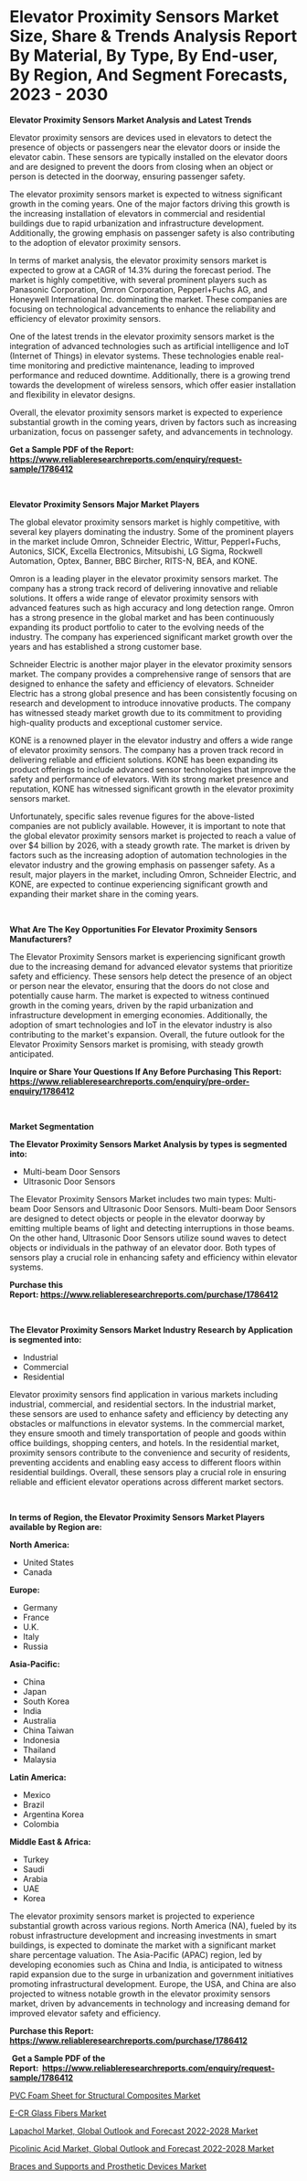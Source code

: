<p><h1>Elevator Proximity Sensors Market Size, Share & Trends Analysis Report By Material, By Type, By End-user, By Region, And Segment Forecasts, 2023 - 2030</h1></p><p><strong>Elevator Proximity Sensors Market Analysis and Latest Trends</strong></p>
<p><p>Elevator proximity sensors are devices used in elevators to detect the presence of objects or passengers near the elevator doors or inside the elevator cabin. These sensors are typically installed on the elevator doors and are designed to prevent the doors from closing when an object or person is detected in the doorway, ensuring passenger safety.</p><p>The elevator proximity sensors market is expected to witness significant growth in the coming years. One of the major factors driving this growth is the increasing installation of elevators in commercial and residential buildings due to rapid urbanization and infrastructure development. Additionally, the growing emphasis on passenger safety is also contributing to the adoption of elevator proximity sensors.</p><p>In terms of market analysis, the elevator proximity sensors market is expected to grow at a CAGR of 14.3% during the forecast period. The market is highly competitive, with several prominent players such as Panasonic Corporation, Omron Corporation, Pepperl+Fuchs AG, and Honeywell International Inc. dominating the market. These companies are focusing on technological advancements to enhance the reliability and efficiency of elevator proximity sensors.</p><p>One of the latest trends in the elevator proximity sensors market is the integration of advanced technologies such as artificial intelligence and IoT (Internet of Things) in elevator systems. These technologies enable real-time monitoring and predictive maintenance, leading to improved performance and reduced downtime. Additionally, there is a growing trend towards the development of wireless sensors, which offer easier installation and flexibility in elevator designs.</p><p>Overall, the elevator proximity sensors market is expected to experience substantial growth in the coming years, driven by factors such as increasing urbanization, focus on passenger safety, and advancements in technology.</p></p>
<p><strong>Get a Sample PDF of the Report:&nbsp; <a href="https://www.reliableresearchreports.com/enquiry/request-sample/1786412">https://www.reliableresearchreports.com/enquiry/request-sample/1786412</a></strong></p>
<p>&nbsp;</p>
<p><strong>Elevator Proximity Sensors Major Market Players</strong></p>
<p><p>The global elevator proximity sensors market is highly competitive, with several key players dominating the industry. Some of the prominent players in the market include Omron, Schneider Electric, Wittur, Pepperl+Fuchs, Autonics, SICK, Excella Electronics, Mitsubishi, LG Sigma, Rockwell Automation, Optex, Banner, BBC Bircher, RITS-N, BEA, and KONE.</p><p>Omron is a leading player in the elevator proximity sensors market. The company has a strong track record of delivering innovative and reliable solutions. It offers a wide range of elevator proximity sensors with advanced features such as high accuracy and long detection range. Omron has a strong presence in the global market and has been continuously expanding its product portfolio to cater to the evolving needs of the industry. The company has experienced significant market growth over the years and has established a strong customer base.</p><p>Schneider Electric is another major player in the elevator proximity sensors market. The company provides a comprehensive range of sensors that are designed to enhance the safety and efficiency of elevators. Schneider Electric has a strong global presence and has been consistently focusing on research and development to introduce innovative products. The company has witnessed steady market growth due to its commitment to providing high-quality products and exceptional customer service.</p><p>KONE is a renowned player in the elevator industry and offers a wide range of elevator proximity sensors. The company has a proven track record in delivering reliable and efficient solutions. KONE has been expanding its product offerings to include advanced sensor technologies that improve the safety and performance of elevators. With its strong market presence and reputation, KONE has witnessed significant growth in the elevator proximity sensors market.</p><p>Unfortunately, specific sales revenue figures for the above-listed companies are not publicly available. However, it is important to note that the global elevator proximity sensors market is projected to reach a value of over $4 billion by 2026, with a steady growth rate. The market is driven by factors such as the increasing adoption of automation technologies in the elevator industry and the growing emphasis on passenger safety. As a result, major players in the market, including Omron, Schneider Electric, and KONE, are expected to continue experiencing significant growth and expanding their market share in the coming years.</p></p>
<p>&nbsp;</p>
<p><strong>What Are The Key Opportunities For Elevator Proximity Sensors Manufacturers?</strong></p>
<p><p>The Elevator Proximity Sensors market is experiencing significant growth due to the increasing demand for advanced elevator systems that prioritize safety and efficiency. These sensors help detect the presence of an object or person near the elevator, ensuring that the doors do not close and potentially cause harm. The market is expected to witness continued growth in the coming years, driven by the rapid urbanization and infrastructure development in emerging economies. Additionally, the adoption of smart technologies and IoT in the elevator industry is also contributing to the market's expansion. Overall, the future outlook for the Elevator Proximity Sensors market is promising, with steady growth anticipated.</p></p>
<p><strong>Inquire or Share Your Questions If Any Before Purchasing This Report: <a href="https://www.reliableresearchreports.com/enquiry/pre-order-enquiry/1786412">https://www.reliableresearchreports.com/enquiry/pre-order-enquiry/1786412</a></strong></p>
<p>&nbsp;</p>
<p><strong>Market Segmentation</strong></p>
<p><strong>The Elevator Proximity Sensors Market Analysis by types is segmented into:</strong></p>
<p><ul><li>Multi-beam Door Sensors</li><li>Ultrasonic Door Sensors</li></ul></p>
<p><p>The Elevator Proximity Sensors Market includes two main types: Multi-beam Door Sensors and Ultrasonic Door Sensors. Multi-beam Door Sensors are designed to detect objects or people in the elevator doorway by emitting multiple beams of light and detecting interruptions in those beams. On the other hand, Ultrasonic Door Sensors utilize sound waves to detect objects or individuals in the pathway of an elevator door. Both types of sensors play a crucial role in enhancing safety and efficiency within elevator systems.</p></p>
<p><strong>Purchase this Report:&nbsp;<a href="https://www.reliableresearchreports.com/purchase/1786412">https://www.reliableresearchreports.com/purchase/1786412</a></strong></p>
<p>&nbsp;</p>
<p><strong>The Elevator Proximity Sensors Market Industry Research by Application is segmented into:</strong></p>
<p><ul><li>Industrial</li><li>Commercial</li><li>Residential</li></ul></p>
<p><p>Elevator proximity sensors find application in various markets including industrial, commercial, and residential sectors. In the industrial market, these sensors are used to enhance safety and efficiency by detecting any obstacles or malfunctions in elevator systems. In the commercial market, they ensure smooth and timely transportation of people and goods within office buildings, shopping centers, and hotels. In the residential market, proximity sensors contribute to the convenience and security of residents, preventing accidents and enabling easy access to different floors within residential buildings. Overall, these sensors play a crucial role in ensuring reliable and efficient elevator operations across different market sectors.</p></p>
<p>&nbsp;</p>
<p><strong>In terms of Region, the Elevator Proximity Sensors Market Players available by Region are:</strong></p>
<p>
    <p> <strong> North America: </strong>
        <ul>
            <li>United States</li>
            <li>Canada</li>
        </ul>
        </p> 
    <p> <strong> Europe: </strong>
        <ul>
            <li>Germany</li>
            <li>France</li>
            <li>U.K.</li>
            <li>Italy</li>
            <li>Russia</li>
        </ul>
        </p> 
    <p> <strong> Asia-Pacific: </strong>
        <ul>
            <li>China</li>
            <li>Japan</li>
            <li>South Korea</li>
            <li>India</li>
            <li>Australia</li>
            <li>China Taiwan</li>
            <li>Indonesia</li>
            <li>Thailand</li>
            <li>Malaysia</li>
        </ul>
        </p> 
    <p> <strong> Latin America: </strong>
        <ul>
            <li>Mexico</li>
            <li>Brazil</li>
            <li>Argentina Korea</li>
            <li>Colombia</li>
        </ul>
        </p> 
    <p> <strong> Middle East & Africa: </strong>
        <ul>
            <li>Turkey</li>
            <li>Saudi</li>
            <li>Arabia</li>
            <li>UAE</li>
            <li>Korea</li>
        </ul>
    </p>
    </p>
<p><p>The elevator proximity sensors market is projected to experience substantial growth across various regions. North America (NA), fueled by its robust infrastructure development and increasing investments in smart buildings, is expected to dominate the market with a significant market share percentage valuation. The Asia-Pacific (APAC) region, led by developing economies such as China and India, is anticipated to witness rapid expansion due to the surge in urbanization and government initiatives promoting infrastructural development. Europe, the USA, and China are also projected to witness notable growth in the elevator proximity sensors market, driven by advancements in technology and increasing demand for improved elevator safety and efficiency.</p></p>
<p><strong>Purchase this Report: <a href="https://www.reliableresearchreports.com/purchase/1786412">https://www.reliableresearchreports.com/purchase/1786412</a></strong></p>
<p>&nbsp;<strong>Get a Sample PDF of the Report:&nbsp;&nbsp;<a href="https://www.reliableresearchreports.com/enquiry/request-sample/1786412">https://www.reliableresearchreports.com/enquiry/request-sample/1786412</a></strong></p>
<p><strong></strong></p>
<p><p><a href="https://github.com/marloy8/Market-Research-Report-List-1/blob/main/pvc-foam-sheet-for-structural-composites-market.md">PVC Foam Sheet for Structural Composites Market</a></p><p><a href="https://github.com/mahnoor2003/Market-Research-Report-List-1/blob/main/e-cr-glass-fibers-market.md">E-CR Glass Fibers Market</a></p><p><a href="https://medium.com/@guyskiles1918/lapachol-market-global-outlook-and-forecast-2022-2028-market-analysis-and-sze-forecasted-for-44318741b850">Lapachol Market, Global Outlook and Forecast 2022-2028 Market</a></p><p><a href="https://medium.com/@enosstark1905/picolinic-acid-market-global-outlook-and-forecast-2022-2028-market-competitive-analysis-market-6849aefe6f70">Picolinic Acid Market, Global Outlook and Forecast 2022-2028 Market</a></p><p><a href="https://www.linkedin.com/pulse/braces-supports-prosthetic-devices-market-research-report/">Braces and Supports and Prosthetic Devices Market</a></p></p>
